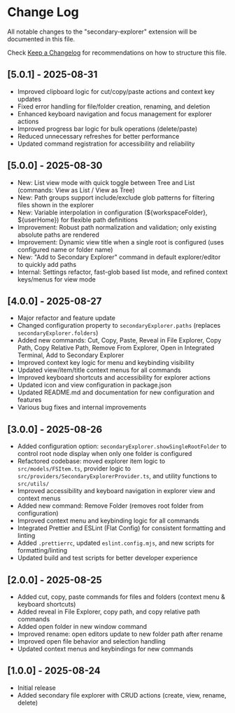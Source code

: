
# Change Log

All notable changes to the "secondary-explorer" extension will be documented in this file.

Check [Keep a Changelog](http://keepachangelog.com/) for recommendations on how to structure this file.

## [5.0.1] - 2025-08-31

 - Improved clipboard logic for cut/copy/paste actions and context key updates
 - Fixed error handling for file/folder creation, renaming, and deletion
 - Enhanced keyboard navigation and focus management for explorer actions
 - Improved progress bar logic for bulk operations (delete/paste)
 - Reduced unnecessary refreshes for better performance
 - Updated command registration for accessibility and reliability

## [5.0.0] - 2025-08-30

- New: List view mode with quick toggle between Tree and List (commands: View as List / View as Tree)
- New: Path groups support include/exclude glob patterns for filtering files shown in the explorer
- New: Variable interpolation in configuration (${workspaceFolder}, ${userHome}) for flexible path definitions
- Improvement: Robust path normalization and validation; only existing absolute paths are rendered
- Improvement: Dynamic view title when a single root is configured (uses configured name or folder name)
- New: "Add to Secondary Explorer" command in default explorer/editor to quickly add paths
- Internal: Settings refactor, fast-glob based list mode, and refined context keys/menus for view mode


## [4.0.0] - 2025-08-27

- Major refactor and feature update
- Changed configuration property to `secondaryExplorer.paths` (replaces `secondaryExplorer.folders`)
- Added new commands: Cut, Copy, Paste, Reveal in File Explorer, Copy Path, Copy Relative Path, Remove From Explorer, Open in Integrated Terminal, Add to Secondary Explorer
- Improved context key logic for menu and keybinding visibility
- Updated view/item/title context menus for all commands
- Improved keyboard shortcuts and accessibility for explorer actions
- Updated icon and view configuration in package.json
- Updated README.md and documentation for new configuration and features
- Various bug fixes and internal improvements

## [3.0.0] - 2025-08-26

- Added configuration option: `secondaryExplorer.showSingleRootFolder` to control root node display when only one folder is configured
- Refactored codebase: moved explorer item logic to `src/models/FSItem.ts`, provider logic to `src/providers/SecondaryExplorerProvider.ts`, and utility functions to `src/utils/`
- Improved accessibility and keyboard navigation in explorer view and context menus
- Added new command: Remove Folder (removes root folder from configuration)
- Improved context menu and keybinding logic for all commands
- Integrated Prettier and ESLint (Flat Config) for consistent formatting and linting
- Added `.prettierrc`, updated `eslint.config.mjs`, and new scripts for formatting/linting
- Updated build and test scripts for better developer experience

## [2.0.0] - 2025-08-25

- Added cut, copy, paste commands for files and folders (context menu & keyboard shortcuts)
- Added reveal in File Explorer, copy path, and copy relative path commands
- Added open folder in new window command
- Improved rename: open editors update to new folder path after rename
- Improved open file behavior and selection handling
- Updated context menus and keybindings for new commands

## [1.0.0] - 2025-08-24

- Initial release
- Added secondary file explorer with CRUD actions (create, view, rename, delete)
